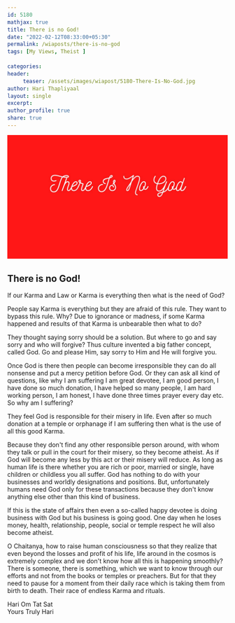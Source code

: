 ```yaml
--- 
id: 5180
mathjax: true  
title: There is no God!
date: "2022-02-12T08:33:00+05:30"
permalink: /wiaposts/there-is-no-god
tags: [My Views, Theist ]    

categories: 
header:
     teaser: /assets/images/wiapost/5180-There-Is-No-God.jpg
author: Hari Thapliyaal 
layout: single 
excerpt:  
author_profile: true 
share: true 
---
```


![There is no God!](/assets/images/wiapost/5180-There-Is-No-God.jpg)

## There is no God!

    
    
If our Karma and Law or Karma is everything then what is the need of God?    
    
People say Karma is everything but they are afraid of this rule. They want to bypass this rule. Why? Due to ignorance or madness, if some Karma happened and results of that Karma is unbearable then what to do?    
    
They thought saying sorry should be a solution. But where to go and say sorry and who will forgive? Thus culture invented a big father concept, called God. Go and please Him, say sorry to Him and He will forgive you.    
    
Once God is there then people can become irresponsible they can do all nonsense and put a mercy petition before God. Or they can ask all kind of questions, like why I am suffering I am great devotee, I am good person, I have done so much donation, I have helped so many people, I am hard working person, I am honest, I have done three times prayer every day etc. So why am I suffering?    
    
They feel God is responsible for their misery in life. Even after so much donation at a temple or orphanage if I am suffering then what is the use of all this good Karma.    
    
Because they don't find any other responsible person around, with whom they talk or pull in the court for their misery, so they become atheist. As if God will become any less by this act or their misery will reduce. As long as human life is there whether you are rich or poor, married or single, have children or childless you all suffer. God has nothing to do with your businesses and worldly designations and positions. But, unfortunately humans need God only for these transactions because they don't know anything else other than this kind of business.    
    
If this is the state of affairs then even a so-called happy devotee is doing business with God but his business is going good. One day when he loses money, health, relationship, people, social or temple respect he will also become atheist.    
    
O Chaitanya, how to raise human consciousness so that they realize that even beyond the losses and profit of his life, life around in the cosmos is extremely complex and we don't know how all this is happening smoothly? There is someone, there is something, which we want to know through our efforts and not from the books or temples or preachers. But for that they need to pause for a moment from their daily race which is taking them from birth to death. Their race of endless Karma and rituals.    
    
Hari Om Tat Sat     
Yours Truly Hari    
